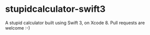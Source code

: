 # stupidcalculator-swift3
A stupid calculator built using Swift 3, on Xcode 8. Pull requests are welcome :-)
